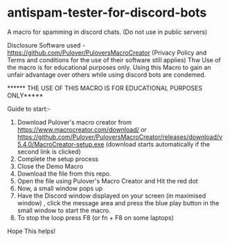 # antispam-tester-for-discord-bots
A macro for spamming in discord chats. (Do not use in public servers)

Disclosure
Software used - https://github.com/Pulover/PuloversMacroCreator (Privacy Policy and Terms and conditions for the use of their software still applies)
Thw Use of the macro is for educational purposes only. Using this Macro to gain an unfair advantage over others while using discord bots are condemed.


****** THE USE OF THIS MACRO IS FOR EDUCATIONAL PURPOSES ONLY*****

Guide to start:-
1. Download Pulover's macro creator from https://www.macrocreator.com/download/   or https://github.com/Pulover/PuloversMacroCreator/releases/download/v5.4.0/MacroCreator-setup.exe (download starts automatically if the second link is clicked)
2. Complete the setup process
3. Close the Demo Macro
4. Download the file from this repo.   
5. Open the file using Pulover's Macro Creator and Hit the red dot
6. Now, a small window pops up    
7. Have the Discord window displayed on your screen (in maximised window) , click the message area and press the blue play button in the small window to start the macro.
8. To stop the loop press F8 (or fn + F8 on some laptops) 

Hope This helps!
